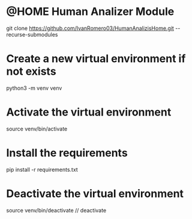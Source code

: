 # @HOME Human Analizer Module
git clone https://github.com/IvanRomero03/HumanAnalizisHome.git --recurse-submodules

# Create a new virtual environment if not exists
python3 -m venv venv

# Activate the virtual environment
source venv/bin/activate

# Install the requirements
pip install -r requirements.txt

# Deactivate the virtual environment
source venv/bin/deactivate
// deactivate
